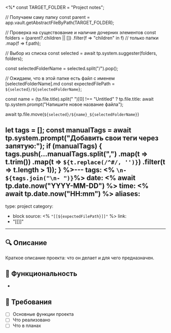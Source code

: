 <%*
const TARGET_FOLDER = "Project notes";

// Получаем саму папку
const parent = app.vault.getAbstractFileByPath(TARGET_FOLDER);

// Проверка на существование и наличие дочерних элементов
const folders = (parent?.children || [])
    .filter(f => "children" in f) // только папки
    .map(f => f.path);

// Выбор из списка
const selected = await tp.system.suggester(folders, folders);

const selectedFolderName = selected.split("/").pop();

// Ожидаем, что в этой папке есть файл с именем [selectedFolderName].md
const expectedFilePath = `${selected}/${selectedFolderName}`;


const name = (tp.file.title).split(" ")[0] !== "Untitled" ? tp.file.title: await tp.system.prompt("Напишите новое название файла");

await tp.file.move(`${selected}/${name}_${selectedFolderName}`)

let tags = [];
const manualTags = await tp.system.prompt("Добавить свои теги через запятую:");
if (manualTags) {
    tags.push(...manualTags.split(",")
        .map(t => t.trim())
        .map(t => `${t.replace(/^#/, '')}`) 
        .filter(t => t.length > 1));
}
%>---
tags: <% `\n- ${tags.join("\n- ")}`%>
date: <% await tp.date.now("YYYY-MM-DD") %>
time: <% await tp.date.now("HH:mm") %>
aliases: 
-
type: project
category:
- block
source: <% `"[[${expectedFilePath}]]"` %>
link: 
- "[[]]"
---


## 🔍 Описание
Краткое описание проекта: что он делает и для чего предназначен.



## 🎯 Функциональность
-


## 🎯 Требования
- [ ] Основные функции проекта
- [ ] Что реализовано
- [ ] Что в планах